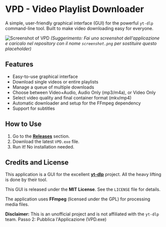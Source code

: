 # VPD - Video Playlist Downloader

A simple, user-friendly graphical interface (GUI) for the powerful `yt-dlp` command-line tool. Built to make video downloading easy for everyone.

![Screenshot of VPD](placeholder.png)
*(Suggerimento: Fai uno screenshot dell'applicazione e caricalo nel repository con il nome `screenshot.png` per sostituire questo placeholder)*

## Features

*   Easy-to-use graphical interface
*   Download single videos or entire playlists
*   Manage a queue of multiple downloads
*   Choose between Video+Audio, Audio Only (mp3/m4a), or Video Only
*   Select video quality and final container format (mkv/mp4)
*   Automatic downloader and setup for the FFmpeg dependency
*   Support for subtitles

## How to Use

1.  Go to the [**Releases**](https://github.com/italianloverboy/VideoPlaylistDownloader/releases) section.
2.  Download the latest `VPD.exe` file.
3.  Run it! No installation needed.

## Credits and License

This application is a GUI for the excellent [**yt-dlp**](https://github.com/yt-dlp/yt-dlp) project. All the heavy lifting is done by their tool.

This GUI is released under the **MIT License**. See the `LICENSE` file for details.

The application uses **FFmpeg** (licensed under the GPL) for processing media files.

**Disclaimer:** This is an unofficial project and is not affiliated with the `yt-dlp` team.
Passo 2: Pubblica l'Applicazione (VPD.exe)
